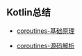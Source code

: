 ## Kotlin总结

* [coroutines-基础原理](kotlin/coroutines-基础原理.md)

* [coroutines-源码解析](kotlin/coroutines-源码解析.md)

